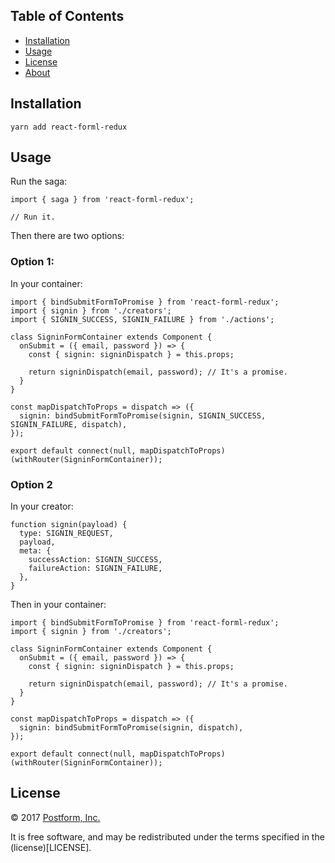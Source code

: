 ## Table of Contents

- [Installation](#installation)
- [Usage](#license)
- [License](#license)
- [About](#about)

## Installation

```yarn add react-forml-redux```

## Usage

Run the saga:

```
import { saga } from 'react-forml-redux';

// Run it.
```
Then there are two options:

### Option 1:

In your container:

```
import { bindSubmitFormToPromise } from 'react-forml-redux';
import { signin } from './creators';
import { SIGNIN_SUCCESS, SIGNIN_FAILURE } from './actions';

class SigninFormContainer extends Component {
  onSubmit = ({ email, password }) => {
    const { signin: signinDispatch } = this.props;

    return signinDispatch(email, password); // It's a promise.
  }
}

const mapDispatchToProps = dispatch => ({
  signin: bindSubmitFormToPromise(signin, SIGNIN_SUCCESS, SIGNIN_FAILURE, dispatch),
});

export default connect(null, mapDispatchToProps)(withRouter(SigninFormContainer));
```

### Option 2

In your creator:

```
function signin(payload) {
  type: SIGNIN_REQUEST,
  payload,
  meta: {
    successAction: SIGNIN_SUCCESS,
    failureAction: SIGNIN_FAILURE,
  },
}
```

Then in your container:

```
import { bindSubmitFormToPromise } from 'react-forml-redux';
import { signin } from './creators';

class SigninFormContainer extends Component {
  onSubmit = ({ email, password }) => {
    const { signin: signinDispatch } = this.props;

    return signinDispatch(email, password); // It's a promise.
  }
}

const mapDispatchToProps = dispatch => ({
  signin: bindSubmitFormToPromise(signin, dispatch),
});

export default connect(null, mapDispatchToProps)(withRouter(SigninFormContainer));
```

## License

© 2017 [Postform, Inc.](https://postform.io)

It is free software, and may be redistributed under the terms specified in the (license)[LICENSE].
